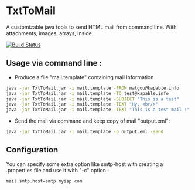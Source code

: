 # TxtToMail

A customizable java tools to send HTML mail from command line. With attachments, images, arrays, inside. 

[![Build Status](https://travis-ci.org/matgou/txttomail.svg?branch=master)](https://travis-ci.org/matgou/txttomail)

## Usage via command line :

* Produce a file "mail.template" containing mail information
```bash
java -jar TxtToMail.jar -i mail.template -FROM matgou@kapable.info
java -jar TxtToMail.jar -i mail.template -TO test@kapable.info
java -jar TxtToMail.jar -i mail.template -SUBJECT "This is a test"
java -jar TxtToMail.jar -i mail.template -TEXT "Hy, <br/>"
java -jar TxtToMail.jar -i mail.template -TEXT "This is a test mail !"
```

* Send the mail via command and keep copy of mail "output.eml":
```bash
java -jar TxtToMail.jar -i mail.template -o output.eml -send
```

## Configuration

You can specify some extra option like smtp-host with creating a .properties file and use it with "-c" option :
```
mail.smtp.host=smtp.myisp.com
```
